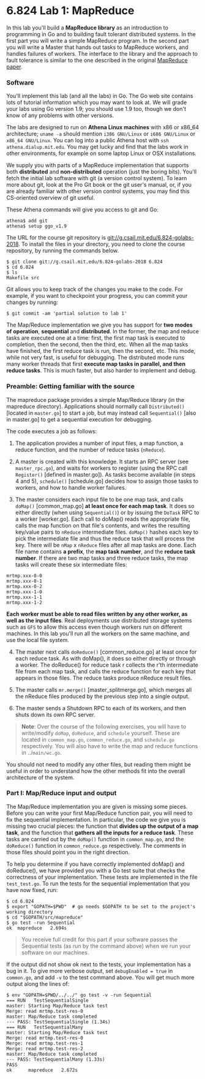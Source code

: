 # 6.824 Lab 1: MapReduce

In this lab you'll build a **MapReduce library** as an introduction to programming in Go and to building fault tolerant distributed systems. In the first part you will write a simple MapReduce program. In the second part you will write a Master that hands out tasks to MapReduce workers, and handles failures of workers. The interface to the library and the approach to fault tolerance is similar to the one described in the original [MapReduce paper](http://static.googleusercontent.com/media/research.google.com/en//archive/mapreduce-osdi04.pdf).

### Software 

You'll implement this lab (and all the labs) in Go. The Go web site contains lots of tutorial information which you may want to look at. We will grade your labs using Go version 1.9; you should use 1.9 too, though we don't know of any problems with other versions.

The labs are designed to run on **Athena Linux machines** with x86 or x86_64 architecture; `uname -a` should mention `i386 GNU/Linux` or `i686 GNU/Linux` or `x86_64 GNU/Linux`. You can log into a public Athena host with `ssh athena.dialup.mit.edu`. You may get lucky and find that the labs work in other environments, for example on some laptop Linux or OSX installations.

We supply you with parts of a MapReduce implementation that supports both **distributed** and **non-distributed** operation (just the boring bits). You'll fetch the initial lab software with git (a version control system). To learn more about git, look at the Pro Git book or the git user's manual, or, if you are already familiar with other version control systems, you may find this CS-oriented overview of git useful.

These Athena commands will give you access to git and Go:

```shell
athena$ add git
athena$ setup ggo_v1.9
```

The URL for the course git repository is [git://g.csail.mit.edu/6.824-golabs-2018](git://g.csail.mit.edu/6.824-golabs-2018). To install the files in your directory, you need to clone the course repository, by running the commands below.

```shell
$ git clone git://g.csail.mit.edu/6.824-golabs-2018 6.824
$ cd 6.824
$ ls
Makefile src
```

Git allows you to keep track of the changes you make to the code. For example, if you want to checkpoint your progress, you can commit your changes by running:

`$ git commit -am 'partial solution to lab 1'`

The Map/Reduce implementation we give you has support for **two modes of operation**, **sequential** and **distributed**. In the former, the map and reduce tasks are executed one at a time: first, the first map task is executed to completion, then the second, then the third, etc. When all the map tasks have finished, the first reduce task is run, then the second, etc. This mode, while not very fast, is useful for debugging. The distributed mode runs many worker threads that first **execute map tasks in parallel, and then reduce tasks**. This is much faster, but also harder to implement and debug.

### Preamble: Getting familiar with the source

The mapreduce package provides a simple Map/Reduce library (in the mapreduce directory). Applications should normally call `Distributed()` [located in `master.go`] to start a job, but may instead call `Sequential()` [also in master.go] to get a sequential execution for debugging.

The code executes a job as follows:

1. The application provides a number of input files, a map function, a reduce function, and the number of reduce tasks (`nReduce`).

2. A master is created with this knowledge. It starts an RPC server (see `master_rpc.go`), and waits for workers to register (using the RPC call `Register()` [defined in master.go]). As tasks become available (in steps 4 and 5), `schedule()` [schedule.go] decides how to assign those tasks to workers, and how to handle worker failures.

3. The master considers each input file to be one map task, and calls `doMap()` [common_map.go] **at least once for each map task**. It does so either directly (when using `Sequential()`) or by issuing the `DoTask` RPC to a worker [worker.go]. Each call to doMap() reads the appropriate file, calls the map function on that file's contents, and writes the resulting key/value pairs to `nReduce` intermediate files. `doMap()` hashes each key to pick the intermediate file and thus the reduce task that will process the key. There will be `nMap` x `nReduce` files after all map tasks are done. Each file name contains **a prefix**, the **map task number**, and the **reduce task number**. If there are two map tasks and three reduce tasks, the map tasks will create these six intermediate files:

```
mrtmp.xxx-0-0
mrtmp.xxx-0-1
mrtmp.xxx-0-2
mrtmp.xxx-1-0
mrtmp.xxx-1-1
mrtmp.xxx-1-2
```

**Each worker must be able to read files written by any other worker, as well as the input files**. Real deployments use distributed storage systems such as `GFS` to allow this access even though workers run on different machines. In this lab you'll run all the workers on the same machine, and use the local file system.

4. The master next calls `doReduce()` [common_reduce.go] at least once for each reduce task. As with doMap(), it does so either directly or through a worker. The doReduce() for reduce task r collects the r'th intermediate file from each map task, and calls the reduce function for each key that appears in those files. The reduce tasks produce nReduce result files.

5. The master calls `mr.merge()` [master_splitmerge.go], which merges all the nReduce files produced by the previous step into a single output.

6. The master sends a Shutdown RPC to each of its workers, and then shuts down its own RPC server.


> **Note**: Over the course of the following exercises, you will have to write/modify `doMap`, `doReduce`, and `schedule` yourself. These are located in `common_map.go`, `common_reduce.go`, and `schedule.go` respectively. You will also have to write the map and reduce functions in ../`main/wc.go`.

You should not need to modify any other files, but reading them might be useful in order to understand how the other methods fit into the overall architecture of the system.

### Part I: Map/Reduce input and output

The Map/Reduce implementation you are given is missing some pieces. Before you can write your first Map/Reduce function pair, you will need to fix the sequential implementation. In particular, the code we give you is missing two crucial pieces: the function that **divides up the output of a map task**, and the function that **gathers all the inputs for a reduce task**. These tasks are carried out by the `doMap()` function in `common_map.go`, and the `doReduce()` function in `common_reduce.go` respectively. The comments in those files should point you in the right direction.

To help you determine if you have correctly implemented doMap() and doReduce(), we have provided you with a Go test suite that checks the correctness of your implementation. These tests are implemented in the file `test_test.go`. To run the tests for the sequential implementation that you have now fixed, run:

```shell
$ cd 6.824
$ export "GOPATH=$PWD"  # go needs $GOPATH to be set to the project's working directory
$ cd "$GOPATH/src/mapreduce"
$ go test -run Sequential
ok  mapreduce	2.694s
```

> You receive full credit for this part if your software passes the Sequential tests (as run by the command above) when we run your software on our machines.

If the output did not show ok next to the tests, your implementation has a bug in it. To give more verbose output, set `debugEnabled = true` in `common.go`, and add `-v` to the test command above. You will get much more output along the lines of:

```shell
$ env "GOPATH=$PWD/../../" go test -v -run Sequential
=== RUN   TestSequentialSingle
master: Starting Map/Reduce task test
Merge: read mrtmp.test-res-0
master: Map/Reduce task completed
--- PASS: TestSequentialSingle (1.34s)
=== RUN   TestSequentialMany
master: Starting Map/Reduce task test
Merge: read mrtmp.test-res-0
Merge: read mrtmp.test-res-1
Merge: read mrtmp.test-res-2
master: Map/Reduce task completed
--- PASS: TestSequentialMany (1.33s)
PASS
ok  	mapreduce	2.672s
```